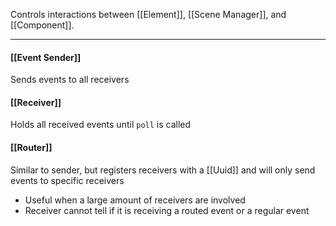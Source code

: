 Controls interactions between [[Element]], [[Scene Manager]], and [[Component]].

---

#### [[Event Sender]]
Sends events to all receivers

#### [[Receiver]]
Holds all received events until `poll` is called

#### [[Router]]
Similar to sender, but registers receivers with a [[Uuid]] and will only send events to specific receivers
- Useful when a large amount of receivers are involved
- Receiver cannot tell if it is receiving a routed event or a regular event